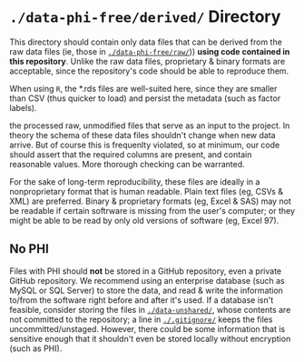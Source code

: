 `./data-phi-free/derived/` Directory
=========

This directory should contain only data files that can be derived from the raw data files (ie, those in [`./data-phi-free/raw/`](./data-phi-free/raw/))) **using code contained in this repository**.  Unlike the raw data files, proprietary & binary formats are acceptable, since the repository's code should be able to reproduce them.

When using `R`, the *.rds files are well-suited here, since they are smaller than CSV (thus quicker to load) and persist the metadata (such as factor labels).

the processed raw, unmodified files that serve as an input to the project.  In theory the schema of these data files shouldn't change when new data arrive.  But of course this is frequenlty violated, so at minimum, our code should assert that the required columns are present, and contain reasonable values.  More thorough checking can be warranted.

For the sake of long-term reproducibility, these files are ideally in a nonproprietary format that is human readable.  Plain text files (eg, CSVs & XML) are preferred. Binary & proprietary formats (eg, Excel & SAS) may not be readable if certain softrware is missing from the user's computer; or they might be able to be read by only old versions of software (eg, Excel 97).

## No PHI
Files with PHI should **not** be stored in a GitHub repository, even a private GitHub repository.  We recommend using an enterprise database (such as MySQL or SQL Server) to store the data, and read & write the information to/from the software right before and after it's used.  If a database isn't feasible, consider storing the files in [`./data-unshared/`](./data-unshared/), whose contents are not committed to the repository; a line in [`./.gitignore/`](./.gitignore/) keeps the files uncommitted/unstaged.  However, there could be some information that is sensitive enough that it shouldn't even be stored locally without encryption (such as PHI).
